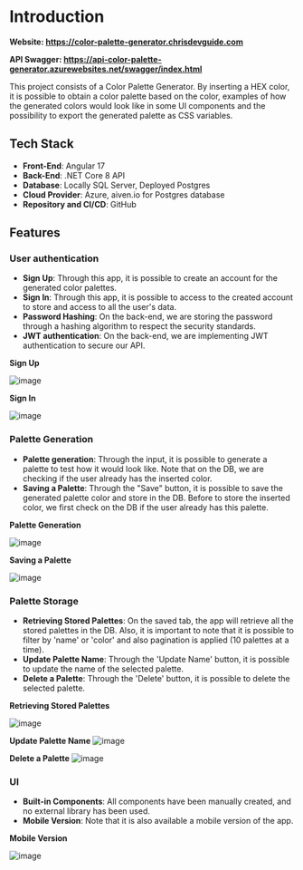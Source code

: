 # Introduction

**Website: https://color-palette-generator.chrisdevguide.com**

**API Swagger: https://api-color-palette-generator.azurewebsites.net/swagger/index.html**

This project consists of a Color Palette Generator. By inserting a HEX color, it is possible to obtain a color palette based on the color, examples of how the generated colors would look like in some UI components and the possibility to export the generated palette as CSS variables.

## Tech Stack

- **Front-End**: Angular 17
- **Back-End**: .NET Core 8 API
- **Database**: Locally SQL Server, Deployed Postgres
- **Cloud Provider**: Azure, aiven.io for Postgres database
- **Repository and CI/CD**: GitHub

## Features

### User authentication

- **Sign Up**: Through this app, it is possible to create an account for the generated color palettes.
- **Sign In**: Through this app, it is possible to access to the created account to store and access to all the user's data.
- **Password Hashing**: On the back-end, we are storing the password through a hashing algorithm to respect the security standards.
- **JWT authentication**: On the back-end, we are implementing JWT authentication to secure our API.

**Sign Up**

![image](https://github.com/chrisdiguida/colorPaletteGeneratorApp/assets/171926333/b7313361-d8dc-4482-809b-34afd20bf965)

**Sign In**

![image](https://github.com/chrisdiguida/colorPaletteGeneratorApp/assets/171926333/a492cd3c-ac8e-4a6c-8c93-310ea974a721)

### Palette Generation

- **Palette generation**: Through the input, it is possible to generate a palette to test how it would look like. Note that on the DB, we are checking if the user already has the inserted color.
- **Saving a Palette**: Through the "Save" button, it is possible to save the generated palette color and store in the DB. Before to store the inserted color, we first check on the DB if the user already has this palette.

**Palette Generation**

![image](https://github.com/chrisdiguida/colorPaletteGeneratorApp/assets/171926333/4a4681a2-13db-4fa9-9081-dfd96eafc0b6)

**Saving a Palette**

![image](https://github.com/chrisdiguida/colorPaletteGeneratorApp/assets/171926333/95c9f8fc-e7ba-47c8-9907-1ab06dee6e5a)

### Palette Storage

- **Retrieving Stored Palettes**: On the saved tab, the app will retrieve all the stored palettes in the DB. Also, it is important to note that it is possible to filter by 'name' or 'color' and also pagination is applied (10 palettes at a time).
- **Update Palette Name**: Through the 'Update Name' button, it is possible to update the name of the selected palette.
- **Delete a Palette**: Through the 'Delete' button, it is possible to delete the selected palette.

**Retrieving Stored Palettes**
  
![image](https://github.com/chrisdiguida/colorPaletteGeneratorApp/assets/171926333/d4fd5f4d-1065-432d-93bd-aaa6347886f6)

**Update Palette Name**
![image](https://github.com/chrisdiguida/colorPaletteGeneratorApp/assets/171926333/1db785b1-7be5-474f-9a4b-759728e9ced9)

**Delete a Palette**
![image](https://github.com/chrisdiguida/colorPaletteGeneratorApp/assets/171926333/ff859e38-9341-4d81-ac63-301895771848)

### UI

- **Built-in Components**: All components have been manually created, and no external library has been used.
- **Mobile Version**: Note that it is also available a mobile version of the app.

**Mobile Version**
  
![image](https://github.com/chrisdiguida/colorPaletteGeneratorApp/assets/171926333/823c311f-a490-4b19-8f26-9ee1474cf77a)


